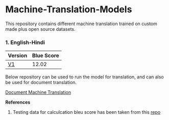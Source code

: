 # Machine-Translation-Models

This repository contains different machine translation trained on custom made plus open source datasets.

### 1. English-Hindi

| Version       | Blue Score    |
| ------------- | ------------- |
|     [V1](https://github.com/srijan14/Machine-Translation-Models/tree/master/eng-hin/v1)        |     12.02     |


Below repository can be used to run the model for translation, and can also be used for document translation.

[Document Machine Translation](https://github.com/srijan14/Document-Machine-Translation)


**References**

1. Testing data for calculcation bleu score has been taken from this [repo](https://github.com/joshua-decoder/indian-parallel-corpora)
